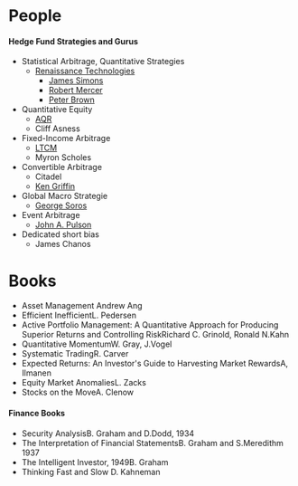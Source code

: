 # People

#### Hedge Fund Strategies and Gurus

* Statistical Arbitrage, Quantitative Strategies
  * [Renaissance Technologies](https://en.wikipedia.org/wiki/Renaissance_Technologies)
    * [James Simons](https://en.wikipedia.org/wiki/Jim_Simons_%28mathematician%29)
    * [Robert Mercer](https://en.wikipedia.org/wiki/Robert_Mercer)
    * [Peter Brown](https://www.simonsfoundation.org/team/peter-brown/)
* Quantitative Equity
  * [AQR](https://en.wikipedia.org/wiki/AQR_Capital)
  * Cliff Asness
* Fixed-Income Arbitrage
  * [LTCM](https://en.wikipedia.org/wiki/Long-Term_Capital_Management)
  * Myron Scholes
* Convertible Arbitrage
  * Citadel 
  * [Ken Griffin](https://en.wikipedia.org/wiki/Kenneth_C._Griffin)
* Global Macro Strategie
  * [George Soros](https://en.wikipedia.org/wiki/George_Soros)
* Event Arbitrage
  * [John A. Pulson](https://en.wikipedia.org/wiki/John_Paulson)
* Dedicated short bias
  * James Chanos

# Books

* Asset Management Andrew Ang
* Efficient InefficientL. Pedersen
* Active Portfolio Management: A Quantitative Approach for Producing Superior Returns and Controlling RiskRichard C. Grinold, Ronald N.Kahn
* Quantitative MomentumW. Gray, J.Vogel
* Systematic TradingR. Carver
* Expected Returns: An Investor's Guide to Harvesting Market RewardsA, Ilmanen
* Equity Market AnomaliesL. Zacks
* Stocks on the MoveA. Clenow

#### Finance Books

* Security AnalysisB. Graham and D.Dodd, 1934
* The Interpretation of Financial StatementsB. Graham and S.Meredithm 1937
* The Intelligent Investor, 1949B. Graham
* Thinking Fast and Slow D. Kahneman



